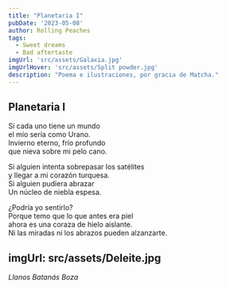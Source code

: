 ```yaml
---
title: "Planetaria I"
pubDate: '2023-05-08'
author: Rolling Peaches
tags:
  - Sweet dreams
  - Bad aftertaste
imgUrl: 'src/assets/Galaxia.jpg'
imgUrlHover: 'src/assets/Split powder.jpg'
description: "Poema e ilustraciones, por gracia de Matcha."
---
```

## Planetaria I

Si cada uno tiene un mundo  
el mío sería como Urano.  
Invierno eterno, frío profundo  
que nieva sobre mi pelo cano.  

Si alguien intenta sobrepasar los satélites  
y llegar a mi corazón turquesa.  
Si alguien pudiera abrazar  
Un núcleo de niebla espesa.  

¿Podría yo sentirlo?  
Porque temo que lo que antes era piel    
ahora es una coraza de hielo aislante.  
Ni las miradas ni los abrazos pueden alzanzarte.  

imgUrl: src/assets/Deleite.jpg
---

*Llanos Batanás Boza*
